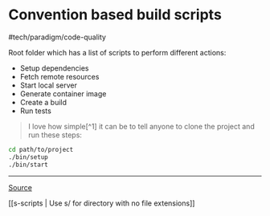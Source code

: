 # Convention based build scripts
#tech/paradigm/code-quality 

Root folder which has a list of scripts to perform different actions:

- Setup dependencies
- Fetch remote resources
- Start local server
- Generate container image
- Create a build
- Run tests

> I love how simple[^1] it can be to tell anyone to clone the project and run these steps:

```bash
cd path/to/project
./bin/setup
./bin/start
```

---

[Source](http://www.ombulabs.com/blog/maintenance/conventions/standard-getting-started.html)

[[s-scripts | Use s/ for directory with no file extensions]]
